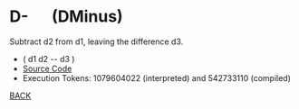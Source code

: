 # D- &emsp; (DMinus)
Subtract d2 from d1, leaving the difference d3.
* ( d1 d2 -- d3 )
* [Source Code](../words/double/DMinus.cs)
* Execution Tokens: 1079604022 (interpreted) and 542733110 (compiled)


[BACK](builtins.md#DMinus)
